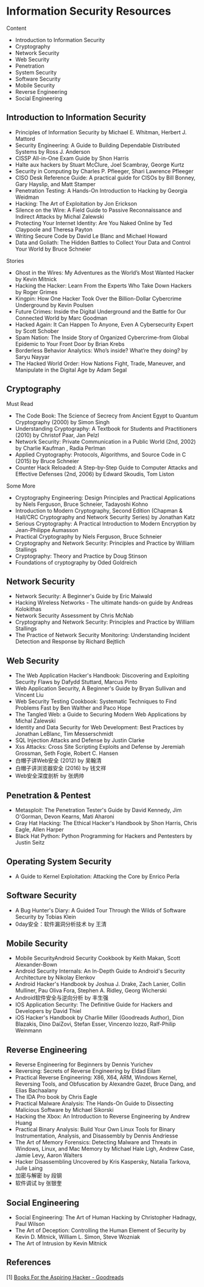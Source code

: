 # Information Security Resources

Content

- Introduction to Information Security
- Cryptography
- Network Security
- Web Security
- Penetration 
- System Security
- Software Security
- Mobile Security
- Reverse Engineering
- Social Engineering

## Introduction to Information Security

- Principles of Information Security by Michael E. Whitman, Herbert J. Mattord
- Security Engineering: A Guide to Building Dependable Distributed Systems by Ross J. Anderson
- CISSP All-in-One Exam Guide by Shon Harris
- Halte aux hackers by Stuart McClure, Joel Scambray, George Kurtz
- Security in Computing by Charles P. Pfleeger, Shari Lawrence Pfleeger
- CISO Desk Reference Guide: A practical guide for CISOs by Bill Bonney, Gary Hayslip, and Matt Stamper
- Penetration Testing: A Hands-On Introduction to Hacking by Georgia Weidman
- Hacking: The Art of Exploitation by Jon Erickson
- Silence on the Wire: A Field Guide to Passive Reconnaissance and Indirect Attacks by Michal Zalewski
- Protecting Your Internet Identity: Are You Naked Online by Ted Claypoole and Theresa Payton
- Writing Secure Code by David Le Blanc and Michael Howard
- Data and Goliath: The Hidden Battles to Collect Your Data and Control Your World by Bruce Schneier

Stories

- Ghost in the Wires: My Adventures as the World’s Most Wanted Hacker by Kevin Mitnick
- Hacking the Hacker: Learn From the Experts Who Take Down Hackers by Roger Grimes
- Kingpin: How One Hacker Took Over the Billion-Dollar Cybercrime Underground by Kevin Poulsen
- Future Crimes: Inside the Digital Underground and the Battle for Our Connected World by Marc Goodman
- Hacked Again: It Can Happen To Anyone, Even A Cybersecurity Expert by Scott Schober
- Spam Nation: The Inside Story of Organized Cybercrime-from Global Epidemic to Your Front Door by Brian Krebs
- Borderless Behavior Analytics: Who’s inside? What’re they doing? by Saryu Nayyar
- The Hacked World Order: How Nations Fight, Trade, Maneuver, and Manipulate in the Digital Age by Adam Segal

## Cryptography

Must Read

- The Code Book: The Science of Secrecy from Ancient Egypt to Quantum Cryptography (2000) by Simon Singh 
- Understanding Cryptography: A Textbook for Students and Practitioners (2010) by Christof Paar,  Jan Pelzl
- Network Security: Private Communication in a Public World (2nd, 2002) by Charlie Kaufman , Radia Perlman
- Applied Cryptography: Protocols, Algorithms, and Source Code in C (2015) by Bruce Schneier
- Counter Hack Reloaded: A Step-by-Step Guide to Computer Attacks and Effective Defenses (2nd, 2006) by Edward Skoudis, Tom Liston

Some More

- Cryptography Engineering: Design Principles and Practical Applications by Niels Ferguson,  Bruce Schneier, Tadayoshi Kohno
- Introduction to Modern Cryptography, Second Edition (Chapman & Hall/CRC Cryptography and Network Security Series) by Jonathan Katz
- Serious Cryptography: A Practical Introduction to Modern Encryption by Jean-Philippe Aumasson
- Practical Cryptography by Niels Ferguson,  Bruce Schneier
- Cryptography and Network Security: Principles and Practice by William Stallings
- Cryptography: Theory and Practice by Doug Stinson
- Foundations of cryptography by Oded Goldreich

## Network Security

- Network Security: A Beginner's Guide by Eric Maiwald
- Hacking Wireless Networks - The ultimate hands-on guide by Andreas Kolokithas
- Network Security Assessment by Chris McNab
- Cryptography and Network Security: Principles and Practice by William Stallings
- The Practice of Network Security Monitoring: Understanding Incident Detection and Response by Richard Bejtlich

## Web Security

- The Web Application Hacker's Handbook: Discovering and Exploiting Security Flaws by Dafydd Stuttard, Marcus Pinto
- Web Application Security, A Beginner's Guide  by Bryan Sullivan and Vincent Liu
- Web Security Testing Cookbook: Systematic Techniques to Find Problems Fast by Ben Walther and Paco Hope
- The Tangled Web: a Guide to Securing Modern Web Applications by Michal Zalewski
- Identity and Data Security for Web Development: Best Practices by Jonathan LeBlanc, Tim Messerschmidt
- SQL Injection Attacks and Defense by Justin Clarke
- Xss Attacks: Cross Site Scripting Exploits and Defense
by Jeremiah Grossman, Seth Fogie, Robert C. Hansen
- 白帽子讲Web安全 (2012) by 吴翰清
- 白帽子讲浏览器安全 (2016) by 钱文祥
- Web安全深度剖析 by 张炳帅

## Penetration & Pentest

- Metasploit: The Penetration Tester's Guide by David Kennedy, Jim O'Gorman, Devon Kearns, Mati Aharoni
- Gray Hat Hacking: The Ethical Hacker's Handbook by Shon Harris, Chris Eagle, Allen Harper
- Black Hat Python: Python Programming for Hackers and Pentesters by Justin Seitz

## Operating System Security

- A Guide to Kernel Exploitation: Attacking the Core by Enrico Perla

## Software Security

- A Bug Hunter's Diary: A Guided Tour Through the Wilds of Software Security by Tobias Klein
- 0day安全：软件漏洞分析技术 by 王清

## Mobile Security

- Mobile SecurityAndroid Security Cookbook by Keith Makan, Scott Alexander-Bown
- Android Security Internals: An In-Depth Guide to Android's Security Architecture by Nikolay Elenkov
- Android Hacker's Handbook by Joshua J. Drake, Zach Lanier, Collin Mulliner, Pau Oliva Fora, Stephen A. Ridley, Georg Wicherski
- Android软件安全与逆向分析 by 丰生强
- IOS Application Security: The Definitive Guide for Hackers and Developers by David Thiel
- iOS Hacker's Handbook by Charlie Miller (Goodreads Author), Dion Blazakis, Dino DaiZovi, Stefan Esser, Vincenzo Iozzo, Ralf-Philip Weinmann

## Reverse Engineering

- Reverse Engineering for Beginners by Dennis Yurichev
- Reversing: Secrets of Reverse Engineering by Eldad Eilam
- Practical Reverse Engineering: X86, X64, ARM, Windows Kernel, Reversing Tools, and Obfuscation by Alexandre Gazet, Bruce Dang, and Elias Bachaalany
- The IDA Pro book by Chris Eagle
- Practical Malware Analysis: The Hands-On Guide to Dissecting Malicious Software by Michael Sikorski
- Hacking the Xbox: An Introduction to Reverse Engineering by Andrew Huang
- Practical Binary Analysis: Build Your Own Linux Tools for Binary Instrumentation, Analysis, and Disassembly by Dennis Andriesse
- The Art of Memory Forensics: Detecting Malware and Threats in Windows, Linux, and Mac Memory by Michael Hale Ligh, Andrew Case, Jamie Levy, Aaron Walters
- Hacker Disassembling Uncovered by Kris Kaspersky, Natalia Tarkova, Julie Laing
- 加密与解密 by 段钢
- 软件调试 by 张银奎


## Social Engineering

- Social Engineering: The Art of Human Hacking by Christopher Hadnagy, Paul Wilson
- The Art of Deception: Controlling the Human Element of Security by Kevin D. Mitnick, William L. Simon, Steve Wozniak
- The Art of Intrusion by Kevin Mitnick



## References

[1] [Books For the Aspiring Hacker - Goodreads](https://www.goodreads.com/list/show/29242.Books_For_the_Aspiring_Hacker)